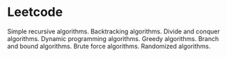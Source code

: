 # Leetcode
Simple recursive algorithms. Backtracking algorithms. Divide and conquer algorithms. Dynamic programming algorithms. Greedy algorithms. Branch and bound algorithms. Brute force algorithms. Randomized algorithms.
